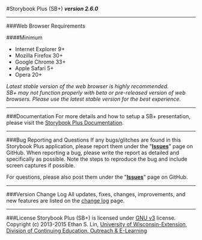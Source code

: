 #Storybook Plus (SB+)
**_version 2.6.0_**

---
###Web Browser Requirements

####Minimum
* Internet Explorer 9+
* Mozilla Firefox 30+
* Google Chrome 33+
* Apple Safari 5+
* Opera 20+

*Latest stable version of the web browser is highly recommended.  
SB+ may not function properly with beta or pre-released version of web browsers. Please use the latest stable version for the best experience.*

---
###Documentation
For more details and how to setup a SB+ presentation, please visit the [Storybook Plus Documentation](https://media.uwex.edu/resources/documentation/storybook-plus-v2/).

---
###Bug Reporting and Questions
If any bugs/glitches are found in this Storybook Plus application, please report them under the "**[Issues](https://github.com/oel-mediateam/sbplus/issues)**" page on GitHub. When reporting a bug, please write the report as detailed and specifically as possible. Note the steps to reproduce the bug and include screen captures if possible.

For questions, please also post them under the "**[Issues](https://github.com/oel-mediateam/sbplus/issues)**" page on GitHub.

---
###Version Change Log
All updates, fixes, changes, improvements, and new features are listed on the [change log](https://github.com/oel-mediateam/sbplus/blob/master/CHANGELOG.md) page.

---
###License
Storybook Plus (SB+) is licensed under [GNU v3](https://github.com/oel-mediateam/sbplus/blob/master/LICENSE) license. Copyright (c) 2013-2015 Ethan S. Lin, [University of Wisconsin-Extension, Division of Continuing Education, Outreach & E-Learning](http://ce.uwex.edu/)